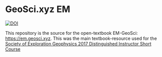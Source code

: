 # GeoSci.xyz EM

[![DOI](https://zenodo.org/badge/42916308.svg)](https://zenodo.org/badge/latestdoi/42916308)

This repository is the source for the open-textbook EM-GeoSci: https://em.geosci.xyz. This was the main textbook-resource used
for the [Society of Exploration Geophysics 2017 Distinguished Instructor Short Course](https://seg.org/Education/Courses/DISC/2017-DISC-Doug-Oldenburg)


